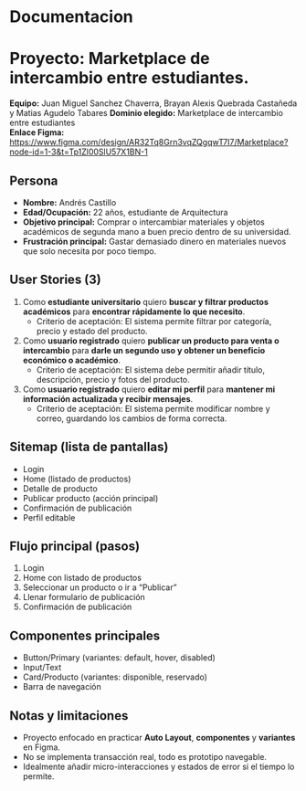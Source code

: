 # Documentacion
# Proyecto: Marketplace de intercambio entre estudiantes.
**Equipo:** Juan Miguel Sanchez Chaverra, Brayan Alexis Quebrada Castañeda y Matias Agudelo Tabares
**Dominio elegido:** Marketplace de intercambio entre estudiantes  
**Enlace Figma:** https://www.figma.com/design/AR32Tq8Grn3vqZQgqwT7I7/Marketplace?node-id=1-3&t=Tp1Zl00SlU57X1BN-1 

## Persona
- **Nombre:** Andrés Castillo  
- **Edad/Ocupación:** 22 años, estudiante de Arquitectura  
- **Objetivo principal:** Comprar o intercambiar materiales y objetos académicos de segunda mano a buen precio dentro de su universidad.  
- **Frustración principal:** Gastar demasiado dinero en materiales nuevos que solo necesita por poco tiempo.  

## User Stories (3)
1. Como **estudiante universitario** quiero **buscar y filtrar productos académicos** para **encontrar rápidamente lo que necesito**.  
   - Criterio de aceptación: El sistema permite filtrar por categoría, precio y estado del producto.  
2. Como **usuario registrado** quiero **publicar un producto para venta o intercambio** para **darle un segundo uso y obtener un beneficio económico o académico**.  
   - Criterio de aceptación: El sistema debe permitir añadir título, descripción, precio y fotos del producto.  
3. Como **usuario registrado** quiero **editar mi perfil** para **mantener mi información actualizada y recibir mensajes**.  
   - Criterio de aceptación: El sistema permite modificar nombre y correo, guardando los cambios de forma correcta.  

## Sitemap (lista de pantallas)
- Login  
- Home (listado de productos)  
- Detalle de producto  
- Publicar producto (acción principal)  
- Confirmación de publicación  
- Perfil editable  

## Flujo principal (pasos)
1. Login  
2. Home con listado de productos  
3. Seleccionar un producto o ir a “Publicar”  
4. Llenar formulario de publicación  
5. Confirmación de publicación  

## Componentes principales
- Button/Primary (variantes: default, hover, disabled)  
- Input/Text  
- Card/Producto (variantes: disponible, reservado)  
- Barra de navegación  

## Notas y limitaciones
- Proyecto enfocado en practicar **Auto Layout**, **componentes** y **variantes** en Figma.  
- No se implementa transacción real, todo es prototipo navegable.  
- Idealmente añadir micro-interacciones y estados de error si el tiempo lo permite.
